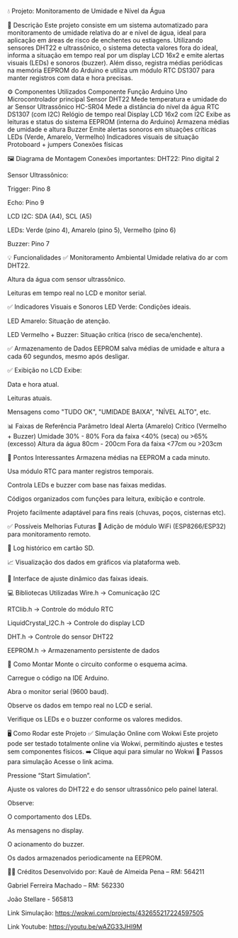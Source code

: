 💧 Projeto: Monitoramento de Umidade e Nível da Água

🎯 Descrição
Este projeto consiste em um sistema automatizado para monitoramento de umidade relativa do ar e nível de água, ideal para aplicação em áreas de risco de enchentes ou estiagens.
Utilizando sensores DHT22 e ultrassônico, o sistema detecta valores fora do ideal, informa a situação em tempo real por um display LCD 16x2 e emite alertas visuais (LEDs) e sonoros (buzzer). Além disso, registra médias periódicas na memória EEPROM do Arduino e utiliza um módulo RTC DS1307 para manter registros com data e hora precisas.

⚙️ Componentes Utilizados
Componente
Função
Arduino Uno
Microcontrolador principal
Sensor DHT22
Mede temperatura e umidade do ar
Sensor Ultrassônico HC-SR04
Mede a distância do nível da água
RTC DS1307 (com I2C)
Relógio de tempo real
Display LCD 16x2 com I2C
Exibe as leituras e status do sistema
EEPROM (interna do Arduino)
Armazena médias de umidade e altura
Buzzer
Emite alertas sonoros em situações críticas
LEDs (Verde, Amarelo, Vermelho)
Indicadores visuais de situação
Protoboard + jumpers
Conexões físicas


🖼️ Diagrama de Montagem
Conexões importantes:
DHT22: Pino digital 2


Sensor Ultrassônico:


Trigger: Pino 8


Echo: Pino 9


LCD I2C: SDA (A4), SCL (A5)


LEDs: Verde (pino 4), Amarelo (pino 5), Vermelho (pino 6)


Buzzer: Pino 7



💡 Funcionalidades
✅ Monitoramento Ambiental
Umidade relativa do ar com DHT22.


Altura da água com sensor ultrassônico.


Leituras em tempo real no LCD e monitor serial.


✅ Indicadores Visuais e Sonoros
LED Verde: Condições ideais.


LED Amarelo: Situação de atenção.


LED Vermelho + Buzzer: Situação crítica (risco de seca/enchente).


✅ Armazenamento de Dados
EEPROM salva médias de umidade e altura a cada 60 segundos, mesmo após desligar.


✅ Exibição no LCD
Exibe:


Data e hora atual.


Leituras atuais.


Mensagens como "TUDO OK", "UMIDADE BAIXA", "NÍVEL ALTO", etc.



📊 Faixas de Referência
Parâmetro
Ideal
Alerta (Amarelo)
Crítico (Vermelho + Buzzer)
Umidade
30% - 80%
Fora da faixa
<40% (seca) ou >65% (excesso)
Altura da água
80cm - 200cm
Fora da faixa
<77cm ou >203cm


📝 Pontos Interessantes
Armazena médias na EEPROM a cada minuto.


Usa módulo RTC para manter registros temporais.


Controla LEDs e buzzer com base nas faixas medidas.


Códigos organizados com funções para leitura, exibição e controle.


Projeto facilmente adaptável para fins reais (chuvas, poços, cisternas etc).



✅ Possíveis Melhorias Futuras
📶 Adição de módulo WiFi (ESP8266/ESP32) para monitoramento remoto.


💾 Log histórico em cartão SD.


📈 Visualização dos dados em gráficos via plataforma web.


🔧 Interface de ajuste dinâmico das faixas ideais.



💻 Bibliotecas Utilizadas
Wire.h → Comunicação I2C


RTClib.h → Controle do módulo RTC


LiquidCrystal_I2C.h → Controle do display LCD


DHT.h → Controle do sensor DHT22


EEPROM.h → Armazenamento persistente de dados



🚧 Como Montar
Monte o circuito conforme o esquema acima.


Carregue o código na IDE Arduino.


Abra o monitor serial (9600 baud).


Observe os dados em tempo real no LCD e serial.


Verifique os LEDs e o buzzer conforme os valores medidos.



🖥️ Como Rodar este Projeto
✅ Simulação Online com Wokwi
Este projeto pode ser testado totalmente online via Wokwi, permitindo ajustes e testes sem componentes físicos.
➡️ Clique aqui para simular no Wokwi
🚀 Passos para simulação
Acesse o link acima.


Pressione “Start Simulation”.


Ajuste os valores do DHT22 e do sensor ultrassônico pelo painel lateral.


Observe:


O comportamento dos LEDs.


As mensagens no display.


O acionamento do buzzer.


Os dados armazenados periodicamente na EEPROM.



👨‍💻 Créditos
Desenvolvido por:
Kauê de Almeida Pena – RM: 564211


Gabriel Ferreira Machado – RM: 562330

João Stellare - 565813

Link Simulação: https://wokwi.com/projects/432655217224597505

Link Youtube: https://youtu.be/wAZG33JHI9M

